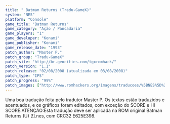 ```yaml
---
title: " Batman Returns (Tradu-GameX)"
system: "NES"
platform: "Console"
game_title: "Batman Returns"
game_category: "Ação / Pancadaria"
game_players: "1"
game_developer: "Konami"
game_publisher: "Konami"
game_release_date: "1993"
patch_author: "Master P."
patch_group: "Tradu-GameX"
patch_site: "http://br.geocities.com/tgxromhack/"
patch_version: "1.1"
patch_release: "02/08/2008 (atualizada em 03/08/2008)"
patch_type: "IPS"
patch_progress: "99%"
patch_images: ["http://www.romhackers.org/imagens/traducoes/%5BNES%5D%20Batman%20Returns%20-%20Tradu-GameX%20-%2001.png","http://www.romhackers.org/imagens/traducoes/%5BNES%5D%20Batman%20Returns%20-%20Tradu-GameX%20-%2002.png","http://www.romhackers.org/imagens/traducoes/%5BNES%5D%20Batman%20Returns%20-%20Tradu-GameX%20-%2003.png"]
---
```

Uma boa tradução feita pelo tradutor Master P. Os textos estão traduzidos e acentuados, e os gráficos foram editados, com exceção do SCORE e HI SCORE.ATENÇÃO:Esta tradução deve ser aplicada na ROM original Batman Returns (U) [!].nes, com CRC32 E625E398.